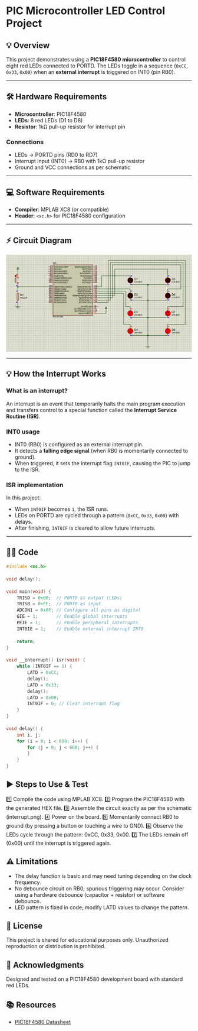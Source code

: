 # PIC Microcontroller LED Control Project

## 💡 Overview
This project demonstrates using a **PIC18F4580 microcontroller** to control eight red LEDs connected to PORTD. The LEDs toggle in a sequence (`0xCC`, `0x33`, `0x00`) when an **external interrupt** is triggered on INT0 (pin RB0).

---

## 🛠️ Hardware Requirements
- **Microcontroller**: PIC18F4580
- **LEDs**: 8 red LEDs (D1 to D8)
- **Resistor**: 1kΩ pull-up resistor for interrupt pin

### Connections
- LEDs → PORTD pins (RD0 to RD7)
- Interrupt input (INT0) → RB0 with 1kΩ pull-up resistor
- Ground and VCC connections as per schematic

---

## 💻 Software Requirements
- **Compiler**: MPLAB XC8 (or compatible)
- **Header**: `<xc.h>` for PIC18F4580 configuration

---

## ⚡ Circuit Diagram
![Schematic](interrupt.png)

---

## 💡 How the Interrupt Works

### What is an interrupt?
An interrupt is an event that temporarily halts the main program execution and transfers control to a special function called the **Interrupt Service Routine (ISR)**.

### INT0 usage
- INT0 (RB0) is configured as an external interrupt pin.
- It detects a **falling edge signal** (when RB0 is momentarily connected to ground).
- When triggered, it sets the interrupt flag `INT0IF`, causing the PIC to jump to the ISR.

### ISR implementation
In this project:
- When `INT0IF` becomes `1`, the ISR runs.
- LEDs on PORTD are cycled through a pattern (`0xCC`, `0x33`, `0x00`) with delays.
- After finishing, `INT0IF` is cleared to allow future interrupts.

---

## 🧑‍💻 Code

```c
#include <xc.h>

void delay();

void main(void) {
    TRISD = 0x00;  // PORTD as output (LEDs)
    TRISB = 0xFF;  // PORTB as input
    ADCON1 = 0x0F; // Configure all pins as digital
    GIE = 1;       // Enable global interrupts
    PEIE = 1;      // Enable peripheral interrupts
    INT0IE = 1;    // Enable external interrupt INT0

    return;
}

void __interrupt() isr(void) {
    while (INT0IF == 1) {
        LATD = 0xCC;
        delay();
        LATD = 0x33;
        delay();
        LATD = 0x00;
        INT0IF = 0; // Clear interrupt flag
    }
}

void delay() {
    int i, j;
    for (i = 0; i < 600; i++) {
        for (j = 0; j < 600; j++) {
        }
    }
}

```
## ▶️ Steps to Use & Test
1️⃣ Compile the code using MPLAB XC8.
2️⃣ Program the PIC18F4580 with the generated HEX file.
3️⃣ Assemble the circuit exactly as per the schematic (interrupt.png).
4️⃣ Power on the board.
5️⃣ Momentarily connect RB0 to ground (by pressing a button or touching a wire to GND).
6️⃣ Observe the LEDs cycle through the pattern: 0xCC, 0x33, 0x00.
7️⃣ The LEDs remain off (0x00) until the interrupt is triggered again.

## ⚠️ Limitations
- The delay function is basic and may need tuning depending on the clock frequency.
- No debounce circuit on RB0; spurious triggering may occur. Consider using a hardware debounce (capacitor + resistor) or software debounce.
- LED pattern is fixed in code; modify LATD values to change the pattern.

## 📄 License
This project is shared for educational purposes only. Unauthorized reproduction or distribution is prohibited.

## 🙏 Acknowledgments
Designed and tested on a PIC18F4580 development board with standard red LEDs.

## 📚 Resources
- [PIC18F4580 Datasheet](https://ww1.microchip.com/downloads/en/DeviceDoc/39626b.pdf)